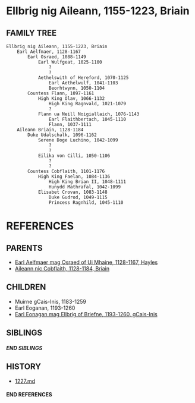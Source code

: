 # Ellbrig nig Aileann, 1155-1223, Briain

## FAMILY TREE 
```
Ellbrig nig Aileann, 1155-1223, Briain
    Earl Aelfmaer, 1128-1167
        Earl Osraed, 1088-1149
            Earl Wulfgeat, 1025-1100
                ?
                ?
            Aethelswith of Hereford, 1070-1125
                Earl Aethelwulf, 1041-1103
                Beorhtwynn, 1050-1104
        Countess Flann, 1097-1161
            High King Olav, 1066-1132
                High King Ragnvald, 1021-1079
                ?
            Flann ua Neill Noigiallaich, 1076-1143
                Earl Flaithbertach, 1045-1110
                Flann, 1037-1111        
    Aileann Briain, 1128-1184
        Duke Udalschalk, 1096-1162
            Serene Doge Luchino, 1042-1099
                ?
                ?
            Eilika von Cilli, 1050-1106
                ?
                ?
        Countess Cobflaith, 1101-1176
            High King Faelan, 1084-1136
                High King Brian II, 1048-1111
                Hunydd Mathrafal, 1042-1099
            Elisabet Crovan, 1083-1148    
                Duke Gudrod, 1049-1115
                Princess Ragnhild, 1045-1110
```


# REFERENCES

## PARENTS 
* [Earl Aelfmaer mag Osraed of Ui Mhaine, 1128-1167, Hayles](p/aelfmaer_mag_osraed_1128.md)
* [Aileann nic Cobflaith, 1128-1184, Briain](p/aileann_nic_cobflaith_1128.md)

## CHILDREN 
* Muirne gCais-Inis, 1183-1259
* Earl Eoganan, 1193-1260
* [Earl Eonagan mag Ellbrig of Briefne, 1193-1260, gCais-Inis](p/eonagan_mag_ellbrig_1193.md)

## SIBLINGS

##### END SIBLINGS  
## HISTORY
* [1227.md](../h/1227.md)

#### END REFERENCES
